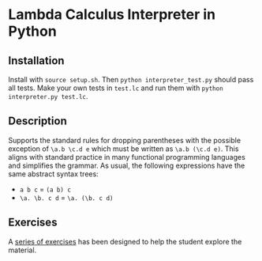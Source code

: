 # Lambda Calculus Interpreter in Python

## Installation

Install with `source setup.sh`. Then `python interpreter_test.py` should pass all tests. Make your own tests in `test.lc` and run them with `python interpreter.py test.lc`.

## Description

Supports the standard rules for dropping parentheses with the possible exception of `\a.b \c.d e` which must be written as `\a.b (\c.d e)`. This aligns with standard practice in many functional programming languages and simplifies the grammar. As usual, the following expressions have the same abstract syntax trees:
  - `a b c` = `(a b) c`
  - `\a. \b. c d` = `\a. (\b. c d)`

## Exercises

A [series of exercises](https://hackmd.io/@alexhkurz/S1R1F6_1yx) has been designed to help the student explore the material.

